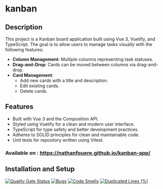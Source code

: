 # kanban

## Description

This project is a Kanban board application built using Vue 3, Vuetify, and TypeScript. The goal is to allow users to manage tasks visually with the following features:

- **Column Management**: Multiple columns representing task statuses.
- **Drag-and-Drop**: Cards can be moved between columns via drag-and-drop.
- **Card Management**:
    - Add new cards with a title and description.
    - Edit existing cards.
    - Delete cards.

## Features

- Built with Vue 3 and the Composition API.
- Styled using Vuetify for a clean and modern user interface.
- TypeScript for type safety and better development practices.
- Adheres to SOLID principles for clean and maintainable code.
- Unit tests for repository written using Vitest.

### Available on : https://nathanfouere.github.io/kanban-app/

## Installation and Setup
[![Quality Gate Status](https://sonarcloud.io/api/project_badges/measure?project=NathanFouere_kanban-app&metric=alert_status&token=1b98a179617dd7dca15f19ed70f2fa253d9c29fa)](https://sonarcloud.io/summary/new_code?id=NathanFouere_kanban-app)
[![Bugs](https://sonarcloud.io/api/project_badges/measure?project=NathanFouere_kanban-app&metric=bugs&token=1b98a179617dd7dca15f19ed70f2fa253d9c29fa)](https://sonarcloud.io/summary/new_code?id=NathanFouere_kanban-app)
[![Code Smells](https://sonarcloud.io/api/project_badges/measure?project=NathanFouere_kanban-app&metric=code_smells&token=1b98a179617dd7dca15f19ed70f2fa253d9c29fa)](https://sonarcloud.io/summary/new_code?id=NathanFouere_kanban-app)
[![Duplicated Lines (%)](https://sonarcloud.io/api/project_badges/measure?project=NathanFouere_kanban-app&metric=duplicated_lines_density&token=1b98a179617dd7dca15f19ed70f2fa253d9c29fa)](https://sonarcloud.io/summary/new_code?id=NathanFouere_kanban-app)